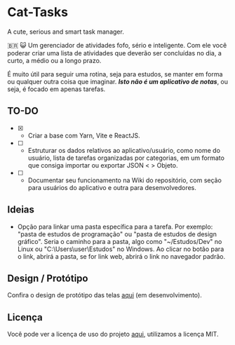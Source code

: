 # Cat-Tasks
A cute, serious and smart task manager. 

🇧🇷 😺 Um gerenciador de atividades fofo, sério e inteligente. Com ele você poderar criar uma lista de atividades que deverão ser concluídas no dia, a curto, a médio ou a longo prazo. 

É muito útil para seguir uma rotina, seja para estudos, se manter em forma ou qualquer outra coisa que imaginar. ***Isto não é um aplicativo de notas***, ou seja, é focado em apenas tarefas.



## TO-DO

- [x] - Criar a base com Yarn, Vite e ReactJS.
- [ ] - Estruturar os dados relativos ao aplicativo/usuário, como nome do usuário, lista de tarefas organizadas por categorias, em um formato que consiga importar ou exportar JSON <  > Objeto.
- [ ] - Documentar seu funcionamento na Wiki do repositório, com seção para usuários do aplicativo e outra para desenvolvedores.

## Ideias

- Opção para linkar uma pasta específica para a tarefa. Por exemplo: "pasta de estudos de programação" ou "pasta de estudos de design gráfico". Seria o caminho para a pasta, algo como "~/Estudos/Dev" no Linux ou "C:\Users\user\Estudos" no Windows. Ao clicar no botão para o link, abrirá a pasta, se for link web, abrirá o link no navegador padrão.


## Design / Protótipo

Confira o design de protótipo das telas [aqui](https://www.figma.com/file/QYrcFovTco1BuzBHsrIOmQ/Cat-Tasks-Prototype) (em desenvolvimento).

## Licença

Você pode ver a licença de uso do projeto [aqui](https://github.com/mblithium/Cat-Tasks/blob/main/LICENSE), utilizamos a licença MIT. 